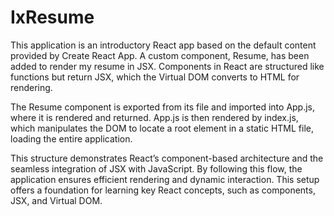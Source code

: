 # IxResume
This application is an introductory React app based on the default content provided by Create React App. A custom component, Resume, has been added to render my resume in JSX. Components in React are structured like functions but return JSX, which the Virtual DOM converts to HTML for rendering.

The Resume component is exported from its file and imported into App.js, where it is rendered and returned. App.js is then rendered by index.js, which manipulates the DOM to locate a root element in a static HTML file, loading the entire application.

This structure demonstrates React’s component-based architecture and the seamless integration of JSX with JavaScript. By following this flow, the application ensures efficient rendering and dynamic interaction. This setup offers a foundation for learning key React concepts, such as components, JSX, and Virtual DOM.
